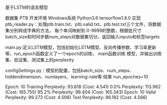基于LSTM的语言模型 

数据集 PTB 
开发环境 Windows系统 Python3.6 tensorflow1.8.0 
实现
ptb_reader.py：处理ptb.train.txt、ptb.valid.txt、ptb.test.txt三个文件，将数据集分别转成字典的方法，
每个单词映射到 0-9999的整数，根据批尺寸batch_size和时间步数num_steps对数据集切分，返回输入inputs和标签targets

main.py:定义LSTM模型，包括初始化LSTM模型、反向传播参数、学习率更新等，run_epoch函数定义了一个epoch的训练，
main函数训练 模型，并输出训练集、验证集、测试集上的perplexity

configSettings.py：模型的配置，包括batch_size、num_steps、hiddendimension、numlayers、learning-rate等 
结果 
nun_epoches=10

Epoch: 10 Training Perplexity: 93.818 (Cost: 4.541) 
0.0% Perplexity: 113.962 (Cost: 165.755) 
95.2% Perplexity: 99.404 (Cost: 165.343) 
Epoch: 10 Valid Perplexity: 99.273 (Cost: 4.598) 
Test Perplexity: 96.182 (Cost: 4.566)
